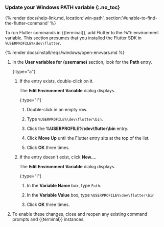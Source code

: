 
### Update your Windows PATH variable {:.no_toc}

{% render docs/help-link.md, location:'win-path', section:'#unable-to-find-the-flutter-command' %}

To run Flutter commands in {{terminal}},
add Flutter to the `PATH` environment variable.
This section presumes that you installed the Flutter SDK in
`%USERPROFILE%\dev\flutter`.

{% render docs/install/reqs/windows/open-envvars.md %}

1. In the **User variables for (username)** section,
   look for the **Path** entry.

   {:type="a"}
   1. If the entry exists, double-click on it.

      The **Edit Environment Variable** dialog displays.

      {:type="i"}

      1. Double-click in an empty row.

      1. Type `%USERPROFILE%\dev\flutter\bin`.

      1. Click the **%USERPROFILE%\dev\flutter\bin** entry.

      1. Click **Move Up** until the Flutter entry sits at the top of the list.

      1. Click **OK** three times.

   1. If the entry doesn't exist, click **New...**.

      The **Edit Environment Variable** dialog displays.

      {:type="i"}
      1. In the **Variable Name** box, type `Path`.

      1. In the **Variable Value** box,
         type `%USERPROFILE%\dev\flutter\bin`

      1. Click **OK** three times.

1. To enable these changes,
   close and reopen any existing command prompts and {{terminal}} instances.
